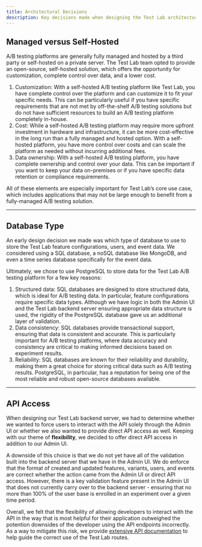 ```yaml
---
title: Architectural Decisions
description: Key decisions made when designing the Test Lab architecture.
---
```


## Managed versus Self-Hosted

A/B testing platforms are generally fully managed and hosted by a third party or self-hosted on a private server. The Test Lab team opted to provide an open-source, self-hosted solution, which offers the opportunity for customization, complete control over data, and a lower cost.

1. Customization: With a self-hosted A/B testing platform like Test Lab, you have complete control over the platform and can customize it to fit your specific needs. This can be particularly useful if you have specific requirements that are not met by off-the-shelf A/B testing solutions but do not have sufficient resources to build an A/B testing platform completely in-house.
2. Cost: While a self-hosted A/B testing platform may require more upfront investment in hardware and infrastructure, it can be more cost-effective in the long run than a fully managed and hosted option. With a self-hosted platform, you have more control over costs and can scale the platform as needed without incurring additional fees.
3. Data ownership: With a self-hosted A/B testing platform, you have complete ownership and control over your data. This can be important if you want to keep your data on-premises or if you have specific data retention or compliance requirements.

All of these elements are especially important for Test Lab’s core use case, which includes applications that may not be large enough to benefit from a fully-managed A/B testing solution.

---

## Database Type

An early design decision we made was which type of database to use to store the Test Lab feature configurations, users, and event data. We considered using a SQL database, a noSQL database like MongoDB, and even a time series database specifically for the event data.

Ultimately, we chose to use PostgreSQL to store data for the Test Lab A/B testing platform for a few key reasons:

1. Structured data: SQL databases are designed to store structured data, which is ideal for A/B testing data. In particular, feature configurations require specific data types. Although we have logic in both the Admin UI and the Test Lab backend server ensuring appropriate data structure is used, the rigidity of the PostgreSQL database gave us an additional layer of validation.
2. Data consistency: SQL databases provide transactional support, ensuring that data is consistent and accurate. This is particularly important for A/B testing platforms, where data accuracy and consistency are critical to making informed decisions based on experiment results.
3. Reliability: SQL databases are known for their reliability and durability, making them a great choice for storing critical data such as A/B testing results. PostgreSQL, in particular, has a reputation for being one of the most reliable and robust open-source databases available.

---

## API Access

When designing our Test Lab backend server, we had to determine whether we wanted to force users to interact with the API solely through the Admin UI or whether we also wanted to provide direct API access as well. Keeping with our theme of **flexibility**, we decided to offer direct API access in addition to our Admin UI.

A downside of this choice is that we do not yet have all of the validation built into the backend server that we have in the Admin UI. We do enforce that the format of created and updated features, variants, users, and events are correct whether the action came from the Admin UI or direct API access. However, there is a key validation feature present in the Admin UI that does not currently carry over to the backend server - ensuring that no more than 100% of the user base is enrolled in an experiment over a given time period.

Overall, we felt that the flexibility of allowing developers to interact with the API in the way that is most helpful for their application outweighed the potention downsides of the developer using the API endpoints incorrectly. As a way to mitigate this risk, we provide [extensive API documentation](/docs/api-docs) to help guide the correct use of the Test Lab routes.
